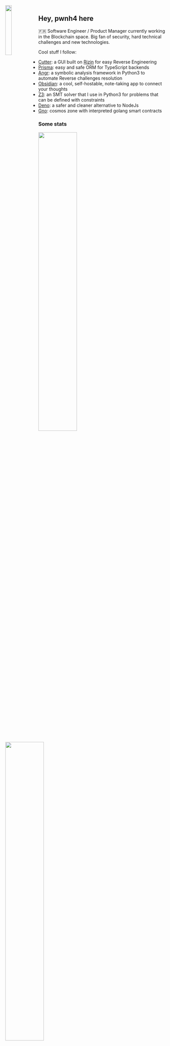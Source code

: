 <img align="left" src="https://pwnh4.com/images/logo.gif" width="20%">

## Hey, pwnh4 here

🇫🇷 Software Engineer / Product Manager currently working in the Blockchain space. Big fan of security, hard technical challenges and new technologies.

Cool stuff I follow:
* [Cutter](https://github.com/radareorg/cutter): a GUI built on [Rizin](https://rizin.re) for easy Reverse Engineering
* [Prisma](https://github.com/prisma): easy and safe ORM for TypeScript backends
* [Angr](https://github.com/angr/angr): a symbolic analysis framework in Python3 to automate Reverse challenges resolution
* [Obsidian](https://github.com/obsidianmd): a cool, self-hostable, note-taking app to connect your thoughts
* [Z3](https://github.com/Z3Prover/z3): an SMT solver that I use in Python3 for problems that can be defined with constraints
* [Deno](https://github.com/denoland/deno): a safer and cleaner alternative to NodeJs
* [Gno](https://github.com/gnolang/gno): cosmos zone with interpreted golang smart contracts

### Some stats

<div>
  <img src="https://github-readme-streak-stats.herokuapp.com?user=loicttn&theme=dark&hide_border=true" width="49%" />
  <img src="https://github-readme-stats.vercel.app/api?username=loicttn&show_icons=false&theme=dark&hide_border=true" width="49%" />
</div>
  
### Contact me

Either reach out on [Twitter](https://twitter.com/pwnh4) or Telegram *@pwnh4*.

